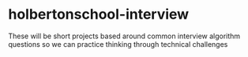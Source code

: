 # holbertonschool-interview
These will be short projects based around common interview algorithm questions so we can practice thinking through technical challenges